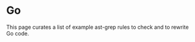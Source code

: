 # Go

This page curates a list of example ast-grep rules to check and to rewrite Go code.

<!--@include: ./match-function-call.md-->